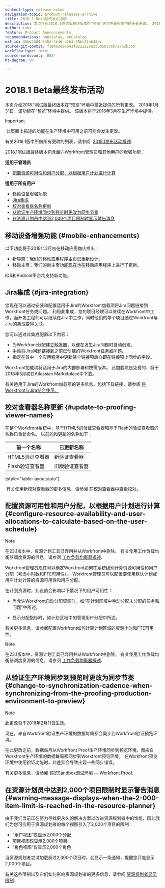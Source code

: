 ```yaml
---
content-type: release-notes
navigation-topic: product-releases-archive
title: 2018.1 Beta最终发布活动
description: 本页介绍2018.1测试版最终版本在“预览”环境中最近提供的所有更改。 2018年1月31日，该功能在“预览”环境中提供。 该版本将于2018年3月在生产环境中提供。
author: Luke
feature: Product Announcements
recommendations: noDisplay, noCatalog
exl-id: 35bd3604-5452-4b46-afb1-78bc2fbb48ec
source-git-commit: f1e463c90641f9221228e335b583cab72762b3bd
workflow-type: tm+mt
source-wordcount: '883'
ht-degree: 0%

---
```


# 2018.1 Beta最终发布活动

本页介绍2018.1测试版最终版本在“预览”环境中最近提供的所有更改。 2018年1月31日，该功能在“预览”环境中提供。 该版本将于2018年3月在生产环境中提供。

>[!IMPORTANT]
>
> 此页面上描述的功能在生产环境中可用之前可能会发生更改。

有关2018.1版中所做所有更改的列表，请参阅  [2018.1发布活动概述](../../../../product-announcements/product-releases/quarterly-release-archive/2018.1-release-activity/2018-1-release-activity-overview.md).

2018.1测试版最终版本包含面向Workfront管理员和其他用户的增强功能：

**适用于管理员**

* [配置资源可用性和用户分配，以根据用户计划进行计算](#configure-resource-availability-and-user-allocations-to-calculate-based-on-the-user-schedule)

**适用于所有用户**

* [移动设备增强功能](#mobile-enhancements)
* [Jira集成](#jira-integration)
* [校对查看器名称更新](#update-to-proofing-viewer-names)
* [从验证生产环境同步到预览时更改为同步节奏](#change-to-synchronization-cadence-when-synchronizing-from-the-proofing-production-environment-to-preview)
* [在资源计划员中达到2,000个项目限制时显示警告消息](#warning-message-displays-when-the-2-000-item-limit-is-reached-in-the-resource-planner)

## 移动设备增强功能 {#mobile-enhancements}

以下功能将于2018年3月初在移动应用商店推出：

* 新导航：我们的移动应用程序主页已重新设计。
* 移动主页：我们的新主页功能现在也在移动应用程序上进行了更新。

iOS和Android平台均支持新功能。

## Jira集成 {#jira-integration}

您现在可以通过安装和配置适用于Jira的Workfront加载项将Jira问题链接到Workfront任务或问题。 利用此集成，您的项目经理可以继续在Workfront中工作，而开发工程师可以继续在Jira中工作，同时他们的单个项目通过Workfront与Jira的集成变得关联。

您可以通过此集成配置以下内容：

* 为Workfront分配建立触发器，以便在发生Jira问题时自动创建。
* 手动将Jira问题链接到之前已创建的Workfront任务或问题。
* 指定在其中一个应用程序中更新某个链接项后立即在链接项上同步的字段。

Workfront加载项将适用于Jira的内部部署和按需版本。 此加载项是免费的，将于2018年3月初在Atlassian Marketplace中下载。

有关适用于Jira的Workfront加载项的更多信息，包括下载链接，请参阅 [将Workfront与Jira结合使用。](https://support.workfront.com/hc/en-us/sections/115001130053)

## 校对查看器名称更新 {#update-to-proofing-viewer-names}

在整个Workfront系统中，基于HTML5的验证查看器和基于Flash的验证查看器的名称已重新命名。 以前的和更新的名称如下： 

| **前一个名称** | **已更新名称** |
|---|---|
| HTML5验证查看器 | 新验证查看器 |
| Flash验证查看器 | 旧版验证查看器 |

{style="table-layout:auto"}

 有关使用新校对查看器的更多信息，请参阅 [在校对查看器中查看校对。](https://support.workfront.com/hc/en-us/sections/115000275214)

## 配置资源可用性和用户分配，以根据用户计划进行计算 {#configure-resource-availability-and-user-allocations-to-calculate-based-on-the-user-schedule}

>[!NOTE]
>
>在23.1版本中，资源计划工具已弃用并从Workfront中删除。 有关使用工作负载均衡器调度资源的信息，请参阅 [工作负载均衡器概述](../../../../resource-mgmt/workload-balancer/overview-workload-balancer.md).

Workfront管理员现在可以确定Workfront如何在系统级别计算资源可用性和用户分配（考虑小时数和FTE可用性）。 Workfront管理员可以配置要使用默认计划或用户计划计算的资源可用性和用户分配。

在计划资源时，此设置会影响以下情况下的用户可用性：

* 当允许Workfront自动分配资源时，如“在计划区域中手动分配未分配的任务和问题”中所述。

* 显示分配指标时，如计划区域中的管理用户分配中所述。

有关更多信息，请参阅配置Workfront如何计算计划区域的资源小时和FTE可用性。

>[!NOTE]
>
>在23.1版本中，资源计划工具已弃用并从Workfront中删除。 有关使用工作负载均衡器调度资源的信息，请参阅 [工作负载均衡器概述](../../../../resource-mgmt/workload-balancer/overview-workload-balancer.md).


## 从验证生产环境同步到预览时更改为同步节奏 {#change-to-synchronization-cadence-when-synchronizing-from-the-proofing-production-environment-to-preview}

>[!NOTE]
>
>此更改将于2018年2月11日生效。

现在，来自Workfront验证生产环境的数据每周都会同步到Workfront验证预览环境。

在此更改之前，数据每月从Workfront Proof生产环境同步到预览环境，而来自Workfront生产环境的数据每周都同步到Workfront预览环境。 在Workfront预览环境中使用验证功能时，此差异会导致出现一些同步错误。 

有关更多信息，请参阅 [预览Sandbox测试环境 — Workfront Proof](../../../../workfront-proof/wp-getstarted/system-information/preview-sandbox.md). 

## 在资源计划员中达到2,000个项目限制时显示警告消息 {#warning-message-displays-when-the-2-000-item-limit-is-reached-in-the-resource-planner}

由于我们当前正在努力寻找更永久的解决方案以改进资源规划者中的性能，因此我们为您可应用于资源规划者的每个视图引入了2,000个项目的限制：

* “用户视图”仅显示2,000个分配
* 项目视图仅显示2,000个项目
* “角色视图”仅显示2,000个角色

当资源规划者尝试加载超过2,000个项目时，会显示一条通知，提醒您只能显示2,000个项目。

有关这些限制以及它们如何影响资源规划者的更多信息，请参阅 [资源规划者显示限制](../../../../resource-mgmt/resource-planning/resource-planner-display-limitations.md).

<!--
<p data-mc-conditions="QuicksilverOrClassic.Draft mode">To participate in our beta program for the Resource Planner performance, see <a href="../../../../product-announcements/betas/resource-planner-performance-beta.md" class="MCXref xref">Resource Planner performance beta </a>.</p>
-->
